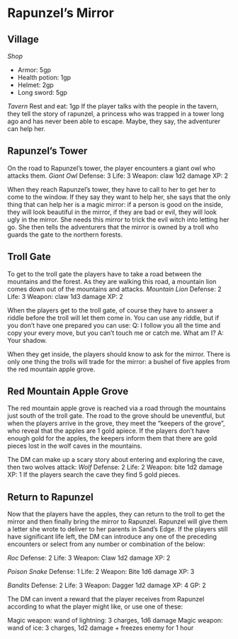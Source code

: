 # Rapunzel’s Mirror

## Village
*Shop*
 - Armor: 5gp
 - Health potion: 1gp
 - Helmet: 2gp
 - Long sword: 5gp

*Tavern*
Rest and eat: 1gp
If the player talks with the people in the tavern, they tell the story of rapunzel, a princess who was trapped in a tower long ago and has never been able to escape. Maybe, they say, the adventurer can help her.

## Rapunzel’s Tower
On the road to Rapunzel’s tower, the player encounters a giant owl who attacks them.
_Giant Owl_
Defense: 3
Life: 3
Weapon: claw 1d2 damage
XP: 2

When they reach Rapunzel’s tower, they have to call to her to get her to come to the window. If they say they want to help her, she says that the only thing that can help her is a magic mirror: if a person is good on the inside, they will look beautiful in the mirror, if they are bad or evil, they will look ugly in the mirror. She needs this mirror to trick the evil witch into letting her go. She then tells the adventurers that the mirror is owned by a troll who guards the gate to the northern forests.

## Troll Gate
To get to the troll gate the players have to take a road between the mountains and the forest. As they are walking this road, a mountain lion comes down out of the mountains and attacks.
_Mountain Lion_
Defense: 2
Life: 3
Weapon: claw 1d3 damage
XP: 2

When the players get to the troll gate, of course they have to answer a riddle before the troll will let them come in. You can use any riddle, but if you don’t have one prepared you can use:
Q: I follow you all the time and copy your every move, but you can’t touch me or catch me. What am I? 
A: Your shadow.

When they get inside, the players should know to ask for the mirror. There is only one thing the trolls will trade for the mirror: a bushel of five apples from the red mountain apple grove.

## Red Mountain Apple Grove
The red mountain apple grove is reached via a road through the mountains just south of the troll gate. The road to the grove should be uneventful, but when the players arrive in the grove, they meet the “keepers of the grove”, who reveal that the apples are 1 gold apiece. If the players don’t have enough gold for the apples, the keepers inform them that there are gold pieces lost in the wolf caves in the mountains.

The DM can make up a scary story about entering and exploring the cave, then two wolves attack:
_Wolf_
Defense: 2
Life: 2
Weapon: bite 1d2 damage
XP: 1
If the players search the cave they find 5 gold pieces.

## Return to Rapunzel
Now that the players have the apples, they can return to the troll to get the mirror and then finally bring the mirror to Rapunzel. Rapunzel will give them a letter she wrote to deliver to her parents in Sand’s Edge. If the players still have significant life left, the DM can introduce any one of the preceding encounters or select from any number or combination of the below:

_Roc_
Defense: 2
Life: 3
Weapon: Claw 1d2 damage
XP: 2

_Poison Snake_
Defense: 1
Life: 2
Weapon: Bite 1d6 damage
XP: 3

_Bandits_
Defense: 2
Life: 3
Weapon: Dagger 1d2 damage
XP: 4 GP: 2

The DM can invent a reward that the player receives from Rapunzel according to what the player might like, or use one of these:

Magic weapon: wand of lightning: 3 charges, 1d6 damage
Magic weapon: wand of ice: 3 charges, 1d2 damage + freezes enemy for 1 hour 
